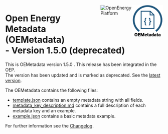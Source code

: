 <a href="https://github.com/OpenEnergyPlatform/oemetadata/"><img align="right" width="100" height="100" src="https://raw.githubusercontent.com/OpenEnergyPlatform/organisation/production/logo/OpenEnergyFamily_Logo_OEMetadata.png" alt="OpenEnergyMetadata"></a>
<a href="https://openenergy-platform.org/"><img align="right" width="100" height="100" src="https://avatars2.githubusercontent.com/u/37101913?s=400&u=9b593cfdb6048a05ea6e72d333169a65e7c922be&v=4" alt="OpenEnergyPlatform"></a>


# Open Energy Metadata (OEMetadata) <br> - Version 1.5.0 (deprecated)

This is OEMetadata version 1.5.0 . This release has been integrated in the OEP.<br>
The version has been updated and is marked as deprecated. See the [latest version](https://github.com/OpenEnergyPlatform/oemetadata/tree/production/metadata/latest).

The OEMetadata contains the following files:

* [template.json](https://github.com/OpenEnergyPlatform/oemetadata/blob/production/metadata/v10/v150/template.json) contains an empty metadata string with all fields.
* [metadata_key_description.md](https://github.com/OpenEnergyPlatform/oemetadata/blob/production/metadata/v10/v150/metadata_key_description.md) contains a full description of each metadata key and an example.
* [example.json](https://github.com/OpenEnergyPlatform/oemetadata/blob/production/metadata/v10/v150/example.json) contains a basic metadata example.

For further information see the [Changelog](https://github.com/OpenEnergyPlatform/oemetadata/blob/production/CHANGELOG.md).
